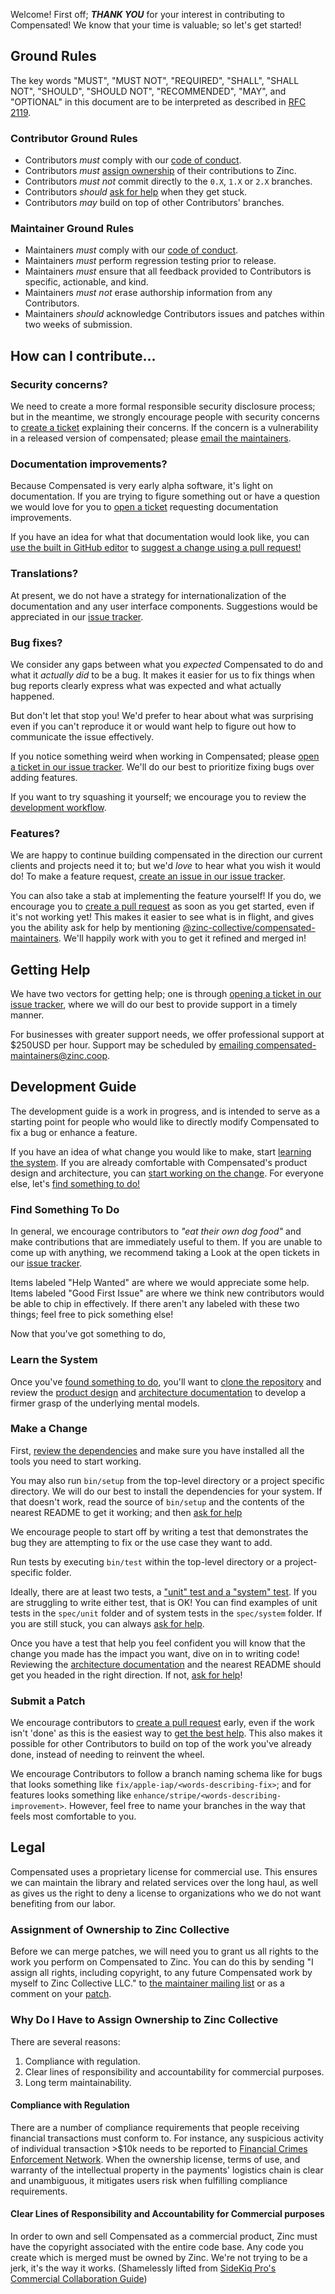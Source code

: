 Welcome! First off; _**THANK YOU**_ for your interest in contributing to
Compensated! We know that your time is valuable; so let's get started!

## Ground Rules

The key words "MUST", "MUST NOT", "REQUIRED", "SHALL", "SHALL NOT", "SHOULD",
"SHOULD NOT", "RECOMMENDED", "MAY", and "OPTIONAL" in this document are to be
interpreted as described in [RFC 2119][rfc-2119].

### Contributor Ground Rules

- Contributors _must_ comply with our [code of conduct][code-of-conduct].
- Contributors _must_ [assign ownership][assign-ownership] of their
  contributions to Zinc.
- Contributors _must not_ commit directly to the `0.X`, `1.X` or `2.X` branches.
- Contributors _should_ [ask for help][get-help] when they get stuck.
- Contributors _may_ build on top of other Contributors' branches.

### Maintainer Ground Rules

- Maintainers _must_ comply with our [code of conduct][code-of-conduct].
- Maintainers _must_ perform regression testing prior to release.
- Maintainers _must_ ensure that all feedback provided to Contributors is
  specific, actionable, and kind.
- Maintainers _must not_ erase authorship information from any Contributors.
- Maintainers _should_ acknowledge Contributors issues and patches within two
  weeks of submission.

## How can I contribute...

### Security concerns?

We need to create a more formal responsible security disclosure process; but in
the meantime, we strongly encourage people with security concerns to [create a
ticket][issue-tracker] explaining their concerns. If the concern is a
vulnerability in a released version of compensated; please [email the
maintainers][email-maintainers].

### Documentation improvements?

Because Compensated is very early alpha software, it's light on documentation.
If you are trying to figure something out or have a question we would love for
you to [open a ticket][issue-tracker] requesting documentation improvements.

If you have an idea for what that documentation would look like, you can [use
the built in GitHub editor][editing-files-in-github] to [suggest a change using
a pull request!][creating-a-pull-request]

### Translations?

At present, we do not have a strategy for internationalization of the
documentation and any user interface components. Suggestions would be
appreciated in our [issue tracker][issue-tracker].

### Bug fixes?

We consider any gaps between what you _expected_ Compensated to do and what it
_actually did_ to be a bug. It makes it easier for us to fix things when bug
reports clearly express what was expected and what actually happened.

But don't let that stop you! We'd prefer to hear about what was surprising even
if you can't reproduce it or would want help to figure out how to communicate
the issue effectively.

If you notice something weird when working in Compensated; please [open a ticket
in our issue tracker][issue-tracker]. We'll do our best to prioritize fixing
bugs over adding features.

If you want to try squashing it yourself; we encourage you to review the
[development workflow][development-workflow].

### Features?

We are happy to continue building compensated in the direction our current
clients and projects need it to; but we'd _love_ to hear what you wish it would
do! To make a feature request, [create an issue in our issue
tracker][issue-tracker].

You can also take a stab at implementing the feature yourself! If you do, we
encourage you to [create a pull request][creating-a-pull-request] as soon as you
get started, even if it's not working yet! This makes it easier to see what is
in flight, and gives you the ability ask for help by mentioning
[@zinc-collective/compensated-maintainers][compensated-maintainers]. We'll
happily work with you to get it refined and merged in!

## Getting Help

We have two vectors for getting help; one is through [opening a ticket in our
issue tracker][issue-tracker], where we will do our best to provide support in a
timely manner.

For businesses with greater support needs, we offer professional support at
\$250USD per hour. Support may be scheduled by [emailing
compensated-maintainers@zinc.coop][email-maintainers].

## Development Guide

The development guide is a work in progress, and is intended to serve as a
starting point for people who would like to directly modify Compensated to fix a
bug or enhance a feature.

If you have an idea of what change you would like to make, start [learning the
system][learn-the-system]. If you are already comfortable with Compensated's
product design and architecture, you can [start working on the
change][making-a-change]. For everyone else, let's [find something to
do!][find-something-to-do]

### Find Something To Do

In general, we encourage contributors to _"eat their own dog food"_ and make
contributions that are immediately useful to them. If you are unable to come up
with anything, we recommend taking a Look at the open tickets in our [issue
tracker][issue-tracker].

Items labeled "Help Wanted" are where we would appreciate some help. Items
labeled "Good First Issue" are where we think new contributors would be able to
chip in effectively. If there aren't any labeled with these two things; feel
free to pick something else!

Now that you've got something to do,

### Learn the System

Once you've [found something to do][find-something-to-do], you'll want to [clone
the repository][cloning-a-repository] and review the [product
design][product-documentation] and [architecture
documentation][architecture-documentation] to develop a firmer grasp of the
underlying mental models.

### Make a Change

First, [review the dependencies][dependencies] and make sure you have installed
all the tools you need to start working.

You may also run `bin/setup` from the top-level directory or a project specific
directory. We will do our best to install the dependencies for your system. If
that doesn't work, read the source of `bin/setup` and the contents of the
nearest README to get it working; and then [ask for help][get-help]

We encourage people to start off by writing a test that demonstrates the bug
they are attempting to fix or the use case they want to add.

Run tests by executing `bin/test` within the top-level directory or a
project-specific folder.

Ideally, there are at least two tests, a ["unit" test and a "system"
test][unit-and-system-tests]. If you are struggling to write either test, that
is OK! You can find examples of unit tests in the `spec/unit` folder and of
system tests in the `spec/system` folder. If you are still stuck, you can always
[ask for help][get-help].

Once you have a test that help you feel confident you will know that the change
you made has the impact you want, dive on in to writing code! Reviewing the
[architecture documentation][architecture-documentation] and the nearest README
should get you headed in the right direction. If not, [ask for help][get-help]!

### Submit a Patch

We encourage contributors to [create a pull request][creating-a-pull-request]
early, even if the work isn't 'done' as this is the easiest way to [get the best
help][get-help]. This also makes it possible for other Contributors to build on
top of the work you've already done, instead of needing to reinvent the wheel.

We encourage Contributors to follow a branch naming schema like for bugs that
looks something like `fix/apple-iap/<words-describing-fix>`; and for features
looks something like `enhance/stripe/<words-describing-improvement>`. However,
feel free to name your branches in the way that feels most comfortable to you.

## Legal

Compensated uses a proprietary license for commercial use. This ensures we can
maintain the library and related services over the long haul, as well as gives
us the right to deny a license to organizations who we do not want benefiting
from our labor.

### Assignment of Ownership to Zinc Collective

Before we can merge patches, we will need you to grant us all rights to the work
you perform on Compensated to Zinc. You can do this by sending "I assign all
rights, including copyright, to any future Compensated work by myself to Zinc
Collective LLC." to [the maintainer mailing list][email-maintainers] or as a
comment on your [patch][creating-a-pull-request].

### Why Do I Have to Assign Ownership to Zinc Collective

There are several reasons:

1. Compliance with regulation.
2. Clear lines of responsibility and accountability for commercial purposes.
3. Long term maintainability.

#### Compliance with Regulation

There are a number of compliance requirements that people receiving financial
transactions must conform to. For instance, any suspicious activity of
individual transaction >\$10k needs to be reported to
[Financial Crimes Enforcement Network](https://www.fincen.gov). When the
ownership license, terms of use, and warranty of the intellectual property in
the payments' logistics chain is clear and unambiguous, it mitigates users risk
when fulfilling compliance requirements.

#### Clear Lines of Responsibility and Accountability for Commercial purposes

In order to own and sell Compensated as a commercial product, Zinc must have the
copyright associated with the entire code base. Any code you create which is
merged must be owned by Zinc. We're not trying to be a jerk, it's the way it
works. (Shamelessly lifted from [SideKiq Pro's Commercial Collaboration
Guide][sidekiq-pro-commercial-collaboration])

[development-workflow]: #development-guide
[dependencies]: ./README.md#dependencies
[find-something-to-do]: #find-something-to-do
[learn-the-system]: #learn-the-system
[making-a-change]: #make-a-change
[get-help]: #getting-help
[assign-ownership]: #assignment-of-ownership-to-zinc-collective
[architecture-documentation]: ./design/ARCHITECTURE.md
[product-documentation]: ./design/README.md
[code-of-conduct]: ./CODE_OF_CONDUCT.md
[compensated-maintainers]:
  https://github.com/orgs/zinc-collective/teams/compensated-maintainers
[cloning-a-repository]:
  https://help.github.com/en/github/creating-cloning-and-archiving-repositories/cloning-a-repository
[creating-a-pull-request]:
  https://help.github.com/en/github/collaborating-with-issues-and-pull-requests/creating-a-pull-request
[editing-files-in-github]:
  https://help.github.com/en/github/managing-files-in-a-repository/editing-files-in-your-repository
[email-maintainers]: mailto:compensated-maintainers@zinc.coop
[issue-tracker]: https://github.com/zinc-collective/compensated/issues
[rfc-2119]: https://tools.ietf.org/html/rfc2119
[sidekiq-pro-commercial-collaboration]:
  https://github.com/mperham/sidekiq/wiki/Commercial-collaboration
[unit-and-system-tests]:
  http://softwaretestingfundamentals.com/software-testing-levels/
[open-source business models]:
  https://pubsonline.informs.org/doi/abs/10.1287/mnsc.1060.0547
